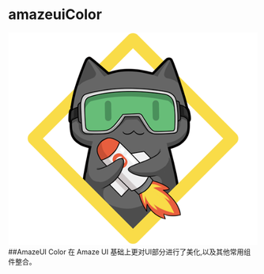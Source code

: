 # amazeuiColor
![](https://github.com/OKAERI/amazeuiColor/blob/master/color/assets/img/cat.png)
##AmazeUI Color
在 Amaze UI 基础上更对UI部分进行了美化,以及其他常用组件整合。
